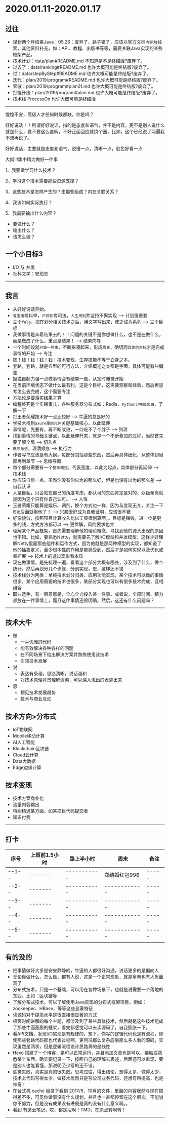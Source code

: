 #   2020.01.11-2020.01.17

##  过往
-   谋划两个月结束Java：05.26：废弃了，路子错了，应该以官方文档`内容`为线索，其他资料补充，如：API、教程、出版书等等，需要关联Java实现的某些框架产品。
-   技术计划：data/plan#README.md 不知道是不是终结版?废弃了。
-   过去了：data/ranking#README.md 也许大概可能是终结版?废弃了。
-   过：data/stepByStep#README.md 也许大概可能是终结版?废弃了。
-   迭代：plan/2019/program#README.md 也许大概可能是终结版?废弃了。
-   零散：plan/2019/program#plan01.md 也许大概可能是终结版?废弃了。
-   打怪升级：plan/2019/program#plan.md 也许大概可能是终结版?废弃了。
-   技术栈 ProcessOn 也许大概可能是终结版

----

惶惶不安，高级人才任何时候都缺，你是吗？

好好说话！！所谓好好说话，指的是态度和语气，并不是内容，更不是别人说什么就是什么，要不要这么直啊，不好正面回应就绕个圈，比如，这个已经说了两遍我不想再说了。

好好说话，主要就是态度和语气，说慢一点，清晰一点，脸色好看一点

大纲!!!集中精力做好一件事

1、我要做学习什么技术？

2、学习这个技术需要那些资源支撑？

3、这些技术是怎样产生的？由那些组成？内在关联关系？

4、我该如何实际执行？

5、我需要输出什么内容？ 

  - 要做什么？
  - 输出什么？
  - 该怎么做？



##  一个小目标3

-   I/O 与 并发
-   社科文学：安珀志



----


##  我言
-   从好好说话开始。
-   `曾国潘`考科举，`卢武铉`考司法，`人生规划`并坚持不懈实现 --> 计划很重要
-   立个`falg`，把在划分相关技术之后，用文字写出来，使之成为系列 --> 立个目标
-   我做事情是奔着结果去的！！问题的关键不是你想做什么，也不是在做什么，而是做成了什么，重点是结果！ --> 结果向导
-   一个时间段就`只做一件事`，不断拼凑起来，形成`质变`，确切而`具体的目标`才是完成事情的开始 --> 专注
-   钱！钱！钱！钱！钱！技术变现，生存技能不等于立身之本。
-   套路，套路，就是典型的可行方法，介绍概述之类都是字面，具体可能有些偏差
-   据说自制力强一点做事情会有结果一些，从定时睡觉开始
-   在当前环境状态下做什么最有利，这是个目标，这需要观察和经验，然后再思考怎么去完成，这个需要专注
-   方法论是要落实结果才算
-   编程终究是个实践事儿，各种服务器分布式如：Redis，`Python分布式爬虫`，了解一下
-   打王者荣耀技术好一点比较好 --> 牛逼的总是好的
-   学技术找到`axure里的元件`关键基础核心，以此延伸
-   事情呢，先要有，再不断改进，一口吃不了个胖子 --> 列项
-   找到事情的基础关键点，以此延伸开来，就是一个不断叠加的过程，当然首先要了解全局 --> 切入点
-   `循序渐进`，理清顺序 --> 执行力
-   作者写书应该是有大纲，每部分包括那些东西，然后再具体细化，从整体到局部再到章节 --> 思维导图
-   每个部分需要有一个`整体概述`，代表宽度，以此为起点，具体部分再延伸 --> 技术栈
-   你应该自信一点，虽然你没有你以为的那么好，但是也没有以为的那么差 --> 自我认识
-   人是自私，只会站在自己的角度考虑，都认可的东西肯定是对的，众叛亲离就是因为这个只有你自己认可。 --> 人性
-   王者荣耀只能算是娱乐、调剂，换个方式也一样，因为与变现无关，关注一下`历史`后面就看他了！ --> 兴趣爱好成为自我证明，应该很不错
-   好像貌似，按照项目计算收入比以工资很划算啊。。目标是赚钱，进一步是更多的钱，方式方法都可以 --> 更优解，风险要求也大
-   理解某个产品框架，首先需要理解他的理论概念，寻找到他的源头出现的原因也不错。比如，要熟悉Netty，就需要先了解I/O模型和并发模型，这样才好理解Netty里面那些组件和运作方式，因为他就是那两种模型的实现，都知道了他的抽象定义，至少根本性的作用是能感受到，然后才是如何实现以及优化或者扩展 --> 技术上的透过现象看本质
-   现在做事情，是先梳理一遍，看看这个部分大概有哪些，涉及到了什么，做个统计，然后再划分几个步骤，分别实现，恩，这样还不错
-   技术栈分为两类：单纯技术划分归类、应用功能实现，某个技术可以做的事情很多，某个应用需要的技术也很多，某部分实现也可以有很多技术完成，互相组合
-   职业选手，有一层意思是，全心全力投入某一件事，或者说，全部时间、精力都放在一件事情上，而且这件事情还很明确，然后，这还有什么问题吗？

----

##  技术大牛
-   做
    -   一手优雅的代码
    -   能有效解决各种各样的问题
    -   在不同场景下给出解决方案并熟练使用该技术
    -   引领技术发展
-   说
    -   表达有条理，思路清晰，说话温和
    -   对技术原理背景理解透彻，可以深入浅出的表述出来
-   思
    -   预见技术发展趋势
    -   技术与商业互动


##  技术方向>分布式
- IoT物联网
- Mobile移动计算
- AI人工智能
- Blockchain区块链
- Cloud云计算
- Data大数据
- Edge边缘计算


##  技术变现
- 技术方案商业化
- 流量内容输出
- 特别精通某方面，如某项目代码提交者
- 知识付费

---- 


##  打卡
| 序号 |  上班前1.5小时 |  路上半小时  |    周末  | 备注 |
| ---- |  -------   | -------------  |  ------------  |  ----- |  
| --1-- |  -------   | -----------  |  郑结婚红包996  |  ----- | 
| --2-- |  -------   | -----------  |  ------------  |  ----- | 
| --3-- |  -------   | -----------  |  ------------  |  ----- | 
| --4-- |  -------   | -----------  |  ------------  |  ----- | 
| --5-- |  -------   | -----------  |  ------------  |  ----- | 
|  |  | |  | |||



##  有的没的
-   把事情做好大多是安安静静的，牛逼的人都很好沟通，说话更多的是偏向人
-   无论你做什么，怎么做，都有人说，这是一个正常现象，就是皇帝也有人当面骂了
-   分布式技术，只是一个基础，可以用在各种场景下，也就是说需要一个落地的东西，比如：区块链等
-   了解分布式技术，可以了解使用Java实现的分布式框架项目，例如：zookeeper、HBase，等等这些显著特征
-   读源码对于提高水平是很直接很显著的方式
-   极客时间讲解的每个主题，都涉及到了某些具体技术，然后就是这些技术组成了那些牛逼轰轰的框架，看完都感觉可以去读源码了，自我膨胀一下。
-   看API文档，发现I/O实现是有规律的，想下，你写的逻辑代码也是有流程，即使那些套路代码那也代表过程啊，更何况那么复杂底层那么多人看的源码，实现虽然是网状，但是逻辑流程设计思路真的是线性
-   Hexo 搭建了一个博客，是可以正常运行，并且添加文章也是可以，接触或熟悉某个东西，确实要记录一下，按照自己的理解去表述，后面还可以重现，要是别人也能看懂，那说明至少写的还不错，
-   感觉失败，真实是真的很失败。思考过往，得出结论，想得太多，做得太少，技术上代码写得太少，做技术居然只是写公司业务代码，还想有所提高，也是神奇！
-   在台式机 cache 目录下看到 2017/9、10月的文件，里面的内容居然与现在搞得差不多，可见你做事没有什么规划，并且也一直都停留在这个层次。不能说你不努力，但是没有成果没有进展是真的没有什么意义啊。。
-   看到 有道云笔记，哎，都是泪啊！TMD，在原点转啊转！

----

